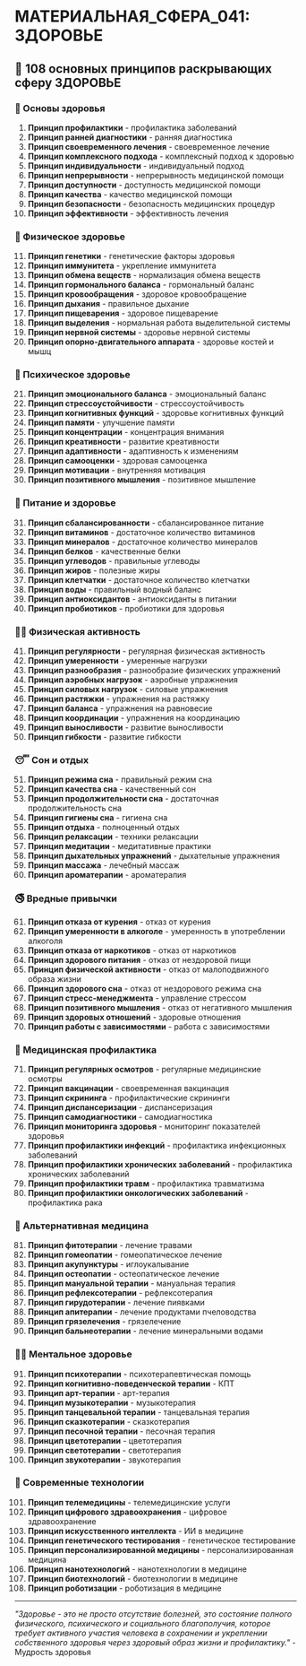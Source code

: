 # МАТЕРИАЛЬНАЯ_СФЕРА_041: ЗДОРОВЬЕ

## 🌟 108 основных принципов раскрывающих сферу ЗДОРОВЬЕ

### 🏥 Основы здоровья

1. **Принцип профилактики** - профилактика заболеваний
2. **Принцип ранней диагностики** - ранняя диагностика
3. **Принцип своевременного лечения** - своевременное лечение
4. **Принцип комплексного подхода** - комплексный подход к здоровью
5. **Принцип индивидуальности** - индивидуальный подход
6. **Принцип непрерывности** - непрерывность медицинской помощи
7. **Принцип доступности** - доступность медицинской помощи
8. **Принцип качества** - качество медицинской помощи
9. **Принцип безопасности** - безопасность медицинских процедур
10. **Принцип эффективности** - эффективность лечения

### 🧬 Физическое здоровье

11. **Принцип генетики** - генетические факторы здоровья
12. **Принцип иммунитета** - укрепление иммунитета
13. **Принцип обмена веществ** - нормализация обмена веществ
14. **Принцип гормонального баланса** - гормональный баланс
15. **Принцип кровообращения** - здоровое кровообращение
16. **Принцип дыхания** - правильное дыхание
17. **Принцип пищеварения** - здоровое пищеварение
18. **Принцип выделения** - нормальная работа выделительной системы
19. **Принцип нервной системы** - здоровье нервной системы
20. **Принцип опорно-двигательного аппарата** - здоровье костей и мышц

### 🧠 Психическое здоровье

21. **Принцип эмоционального баланса** - эмоциональный баланс
22. **Принцип стрессоустойчивости** - стрессоустойчивость
23. **Принцип когнитивных функций** - здоровье когнитивных функций
24. **Принцип памяти** - улучшение памяти
25. **Принцип концентрации** - концентрация внимания
26. **Принцип креативности** - развитие креативности
27. **Принцип адаптивности** - адаптивность к изменениям
28. **Принцип самооценки** - здоровая самооценка
29. **Принцип мотивации** - внутренняя мотивация
30. **Принцип позитивного мышления** - позитивное мышление

### 🥗 Питание и здоровье

31. **Принцип сбалансированности** - сбалансированное питание
32. **Принцип витаминов** - достаточное количество витаминов
33. **Принцип минералов** - достаточное количество минералов
34. **Принцип белков** - качественные белки
35. **Принцип углеводов** - правильные углеводы
36. **Принцип жиров** - полезные жиры
37. **Принцип клетчатки** - достаточное количество клетчатки
38. **Принцип воды** - правильный водный баланс
39. **Принцип антиоксидантов** - антиоксиданты в питании
40. **Принцип пробиотиков** - пробиотики для здоровья

### 🏃‍♀️ Физическая активность

41. **Принцип регулярности** - регулярная физическая активность
42. **Принцип умеренности** - умеренные нагрузки
43. **Принцип разнообразия** - разнообразие физических упражнений
44. **Принцип аэробных нагрузок** - аэробные упражнения
45. **Принцип силовых нагрузок** - силовые упражнения
46. **Принцип растяжки** - упражнения на растяжку
47. **Принцип баланса** - упражнения на равновесие
48. **Принцип координации** - упражнения на координацию
49. **Принцип выносливости** - развитие выносливости
50. **Принцип гибкости** - развитие гибкости

### 😴 Сон и отдых

51. **Принцип режима сна** - правильный режим сна
52. **Принцип качества сна** - качественный сон
53. **Принцип продолжительности сна** - достаточная продолжительность сна
54. **Принцип гигиены сна** - гигиена сна
55. **Принцип отдыха** - полноценный отдых
56. **Принцип релаксации** - техники релаксации
57. **Принцип медитации** - медитативные практики
58. **Принцип дыхательных упражнений** - дыхательные упражнения
59. **Принцип массажа** - лечебный массаж
60. **Принцип ароматерапии** - ароматерапия

### 🚭 Вредные привычки

61. **Принцип отказа от курения** - отказ от курения
62. **Принцип умеренности в алкоголе** - умеренность в употреблении алкоголя
63. **Принцип отказа от наркотиков** - отказ от наркотиков
64. **Принцип здорового питания** - отказ от нездоровой пищи
65. **Принцип физической активности** - отказ от малоподвижного образа жизни
66. **Принцип здорового сна** - отказ от нездорового режима сна
67. **Принцип стресс-менеджмента** - управление стрессом
68. **Принцип позитивного мышления** - отказ от негативного мышления
69. **Принцип здоровых отношений** - здоровые отношения
70. **Принцип работы с зависимостями** - работа с зависимостями

### 🏥 Медицинская профилактика

71. **Принцип регулярных осмотров** - регулярные медицинские осмотры
72. **Принцип вакцинации** - своевременная вакцинация
73. **Принцип скрининга** - профилактические скрининги
74. **Принцип диспансеризации** - диспансеризация
75. **Принцип самодиагностики** - самодиагностика
76. **Принцип мониторинга здоровья** - мониторинг показателей здоровья
77. **Принцип профилактики инфекций** - профилактика инфекционных заболеваний
78. **Принцип профилактики хронических заболеваний** - профилактика хронических заболеваний
79. **Принцип профилактики травм** - профилактика травматизма
80. **Принцип профилактики онкологических заболеваний** - профилактика рака

### 🌿 Альтернативная медицина

81. **Принцип фитотерапии** - лечение травами
82. **Принцип гомеопатии** - гомеопатическое лечение
83. **Принцип акупунктуры** - иглоукалывание
84. **Принцип остеопатии** - остеопатическое лечение
85. **Принцип мануальной терапии** - мануальная терапия
86. **Принцип рефлексотерапии** - рефлексотерапия
87. **Принцип гирудотерапии** - лечение пиявками
88. **Принцип апитерапии** - лечение продуктами пчеловодства
89. **Принцип грязелечения** - грязелечение
90. **Принцип бальнеотерапии** - лечение минеральными водами

### 🧘‍♀️ Ментальное здоровье

91. **Принцип психотерапии** - психотерапевтическая помощь
92. **Принцип когнитивно-поведенческой терапии** - КПТ
93. **Принцип арт-терапии** - арт-терапия
94. **Принцип музыкотерапии** - музыкотерапия
95. **Принцип танцевальной терапии** - танцевальная терапия
96. **Принцип сказкотерапии** - сказкотерапия
97. **Принцип песочной терапии** - песочная терапия
98. **Принцип цветотерапии** - цветотерапия
99. **Принцип светотерапии** - светотерапия
100. **Принцип звукотерапии** - звукотерапия

### 🔬 Современные технологии

101. **Принцип телемедицины** - телемедицинские услуги
102. **Принцип цифрового здравоохранения** - цифровое здравоохранение
103. **Принцип искусственного интеллекта** - ИИ в медицине
104. **Принцип генетического тестирования** - генетическое тестирование
105. **Принцип персонализированной медицины** - персонализированная медицина
106. **Принцип нанотехнологий** - нанотехнологии в медицине
107. **Принцип биотехнологий** - биотехнологии в медицине
108. **Принцип роботизации** - роботизация в медицине

---

*"Здоровье - это не просто отсутствие болезней, это состояние полного физического, психического и социального благополучия, которое требует активного участия человека в сохранении и укреплении собственного здоровья через здоровый образ жизни и профилактику."* - Мудрость здоровья
